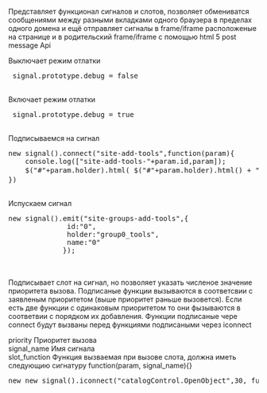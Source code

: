 Представляет функционал сигналов и слотов, позволяет обмениватся сообщениями между разными вкладками одного браузера в пределах одного домена и ещё отправляет сигналы в frame/iframe расположеные на странице и в родительский frame/iframe с помощью html 5 post message Api
<br>

Выключает режим отлатки
<pre>
 signal.prototype.debug = false
</pre>
 
<br>
Включает режим отлатки
<pre>
 signal.prototype.debug = true
</pre>
 
<br>
 Подписываемся на сигнал
<pre>
new signal().connect("site-add-tools",function(param){
    console.log(["site-add-tools-"+param.id,param]);
    $("#"+param.holder).html( $("#"+param.holder).html() + "<button onclick=\"Tpl_ConfigForm("+param.id+");\" >Шаблоны</button>")
})
</pre>

<br>
Испускаем сигнал
<pre>
new signal().emit("site-groups-add-tools",{
              id:"0",
              holder:"group0_tools",
              name:"0"
             });
</pre>

<br>
<br>
Подписывает слот на сигнал, но позволяет указать численое значение приоритета вызова. Подписаные функции вызываются в соответсвии с заявленым приоритетом (выше приоритет раньше вызовется). Если есть две функции с одинаковым приоритетом то они фызываются в соответвии с порядком их добавления. Функции подписаные чере connect будут вызваны перед функциями подписаными через iconnect
<br>

priority Приоритет вызова
<br>
signal_name Имя сигнала
<br>
slot_function Функция вызваемая при вызове слота, должна иметь следующию сигнатуру function(param, signal_name){}
<br>

<pre>
new new signal().iconnect("catalogControl.OpenObject",30, function(param, signal_name){ console.log([signal_name,param]) })
</pre>

